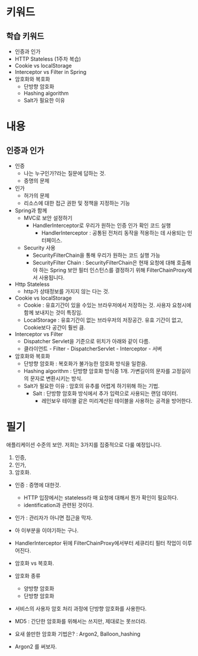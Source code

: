 # 키워드

## 학습 키워드

- 인증과 인가
- HTTP Stateless (1주차 복습)
- Cookie vs localStorage
- Interceptor vs Filter in Spring
- 암호화와 복호화
  - 단방향 암호화
  - Hashing algorithm
  - Salt가 필요한 이유

# 내용

## 인증과 인가

- 인증
  - 나는 누구인가?라는 질문에 답하는 것.
  - 증명의 문제
- 인가
  - 허가의 문제
  - 리소스에 대한 접근 권한 및 정책을 지정하는 기능
- Spring과 함께
  - MVC로 보안 설정하기
    - HandlerInterceptor로 우리가 원하는 인증 인가 확인 코드 실행
      - HandlerInterceptor : 공통된 전처리 동작을 적용하는 데 사용되는 인터페이스.
  - Security 사용
    - SecurityFilterChain을 통해 우리가 원하는 코드 실행 가능
    - SecurityFilter Chain : SecurityFilterChain은 현재 요청에 대해 호출해야 하는 Spring 보안 필터 인스턴스를 결정하기 위해 FilterChainProxy에서 사용됩니다.
- Http Stateless
  - http가 상태정보를 가지지 않는 다는 것.
- Cookie vs localStorage
  - Cookie : 유효기간이 있을 수있는 브라우저에서 저장하는 것. 사용자 요청시에 함께 보내지는 것이 특징임.
  - LocalStorage : 유효기간이 없는 브라우저의 저장공간. 유효 기간이 없고, Cookie보다 공간이 훨씬 큼.
- Interceptor vs Filter
  - Dispatcher Servlet을 기준으로 위치가 아래와 같이 다름.
  - 클라이언트 - Filter - DispatcherServlet - Interceptor - 서버
- 암호화와 복호화
  - 단방향 암호화 : 복호화가 불가능한 암호화 방식을 일컫음.
  - Hashing algorithm : 단방향 암호화 방식중 1개. 가변길이의 문자를 고정길이의 문자로 변환시키는 방식.
  - Salt가 필요한 이유 : 암호의 유추를 어렵게 하기위해 하는 기법.
    - Salt : 단방향 암호화 방식에서 추가 입력으로 사용되는 랜덤 데이터.
      - 레인보우 테이블 같은 미리계산된 테이블을 사용하는 공격을 방어한다.

# 필기

애플리케이션 수준의 보안.
저희는 3가지를 집중적으로 다룰 예정입니다.

1. 인증,
2. 인가,
3. 암호화.

- 인증 : 증명에 대한것.
  - HTTP 입장에서는 stateless라 매 요청에 대해서 뭔가 확인이 필요하다.
  - identification과 관련된 것이다.
- 인가 : 관리자가 아니면 접근을 막자.
- 아 이부분을 이야기하는 구나.
- HandlerInterceptor 뒤에 FilterChainProxy에서부터 세큐리티 필터 작업이 이루어진다.
- 암호화 vs 복호화.
- 암호화 종류
  - 양방향 암호화
  - 단방향 암호화
- 서비스의 사용자 암호 처리 과정에 단방향 암호화를 사용한다.
- MD5 : 간단한 암호화를 위해서는 쓰지만, 제대로는 못쓰더라.

- 요새 쓸만한 암호화 기법은? : Argon2, Balloon_hashing
- Argon2 를 써보자.
